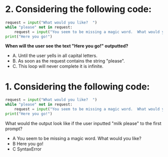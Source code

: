 # 2. Considering the following code:

```python
request = input("What would you like?  ")
while "please" not in request:
    request = input("You seem to be missing a magic word.  What would you like?  ")
print("Here you go!")
```

__When will the user see the text "Here you go!" outputted?__

- A. Until the user yells in all capital letters.
- B. As soon as the request contains the string "please".
- C. This loop will never complete it is infinite.




# 1. Considering the following code:

```python
request = input("What would you like?  ")
while "please" not in request:
    request = input("You seem to be missing a magic word.  What would you like?  ")
print("Here you go!")
```

What would the output look like if the user inputted "milk please" to the first prompt?

- A You seem to be missing a magic word. What would you like?
- B Here you go!
- C SyntaxError

